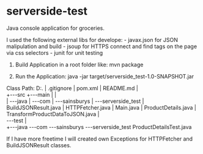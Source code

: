# serverside-test
Java console application for groceries.

I used the following external libs for develope:
	- javax.json for JSON malipulation and build
	- jsoup for HTTPS connect and find tags on the page via css selectors
	- junit for unit testing

1. Build Application in a root folder like:
	mvn package
	
2. Run the Application:
	java -jar target/serverside_test-1.0-SNAPSHOT.jar

Class Path:
D:.
|   .gitignore
|   pom.xml
|   README.md
|           
+---src
    +---main
    |   |   
    |   \---java
    |       \---com
    |           \---sainsburys
    |               \---serverside_test
    |                       BuildJSONResult.java
    |                       HTTPFetcher.java
    |                       Main.java
    |                       ProductDetails.java
    |                       TransformProductDataToJSON.java
    |                       
    \---test
        |   
        +---java
            \---com
                \---sainsburys
                    \---serverside_test
                            ProductDetailsTest.java

If I have more freetime I will created own Exceptions for HTTPFetcher and BuildJSONResult classes.